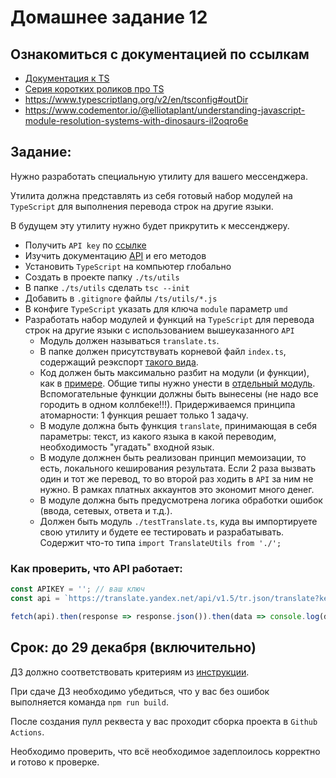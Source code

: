 # Домашнее задание 12

## Ознакомиться с документацией по ссылкам

- [Документация к TS](https://www.typescriptlang.org/docs/handbook/)
- [Серия коротких роликов про TS](https://www.youtube.com/watch?v=OMsP7_bCAxY)
- https://www.typescriptlang.org/v2/en/tsconfig#outDir
- https://www.codementor.io/@elliotaplant/understanding-javascript-module-resolution-systems-with-dinosaurs-il2oqro6e

## Задание:

Нужно разработать специальную утилиту для вашего мессенджера.

Утилита должна представлять из себя готовый набор модулей на `TypeScript` для выполнения перевода строк на другие языки.

В будущем эту утилиту нужно будет прикрутить к мессенджеру.

- Получить `API key` по [ссылке](https://translate.yandex.com/developers/keys)
- Изучить документацию [API](https://tech.yandex.com/translate/doc/dg/concepts/api-overview-docpage/) и его методов
- Установить `TypeScript` на компьютер глобально
- Создать в проекте папку `./ts/utils`
- В папке `./ts/utils` сделать `tsc --init`
- Добавить в `.gitignore` файлы `/ts/utils/*.js`
- В конфиге `TypeScript` указать для ключа `module` параметр `umd`
- Разработать набор модулей и функций на `TypeScript` для перевода строк на другие языки с использованием вышеуказанного `API`
  - Модуль должен называться `translate.ts`.
  - В папке должен присутствувать корневой файл `index.ts`, содержащий реэкспорт [такого вида](examples_1/index.ts).
  - Код должен быть максимально разбит на модули (и функции), как в [примере](examples_1/module.ts). Общие типы нужно унести в [отдельный модуль](examples_1/module.ts). Вспомогательные функции должны быть вынесены (не надо все городить в одном коллбеке!!!). Придерживаемся принципа атомарности: 1 функция решает только 1 задачу.
  - В модуле должна быть функция `translate`, принимающая в себя параметры: текст, из какого языка в какой переводим, необходимость "угадать" входной язык.
  - В модуле должнен быть реализован принцип мемоизации, то есть, локального кеширования результата. Если 2 раза вызвать один и тот же перевод, то во второй раз ходить в `API` за ним не нужно. В рамках платных аккаунтов это экономит много денег.
  - В модуле должна быть предусмотрена логика обработки ошибок (ввода, сетевых, ответа и т.д.).
  - Должен быть модуль `./testTranslate.ts`, куда вы импортируете свою утилиту и будете ее тестировать и разрабатывать. Содержит что-то типа `import TranslateUtils from './';`


### Как проверить, что API работает:

```javascript
const APIKEY = ''; // ваш ключ
const api = `https://translate.yandex.net/api/v1.5/tr.json/translate?key=${APIKEY}&text=my name is john cena&lang=en-ru&format=plain`;

fetch(api).then(response => response.json()).then(data => console.log(data));
```

## Срок: до 29 декабря (включительно)

ДЗ должно соответствовать критериям из [инструкции](https://github.com/track-mail-ru/homework#9-%D0%BF%D1%80%D0%B0%D0%B2%D0%B8%D0%BB%D0%B0-%D1%81%D0%B4%D0%B0%D1%87%D0%B8-%D0%B4%D0%B7).

При сдаче ДЗ необходимо убедиться, что у вас без ошибок выполняется команда `npm run build`.

После создания пулл реквеста у вас проходит сборка проекта в `Github Actions`.

Необходимо проверить, что всё необходимое задеплоилось корректно и готово к проверке.
